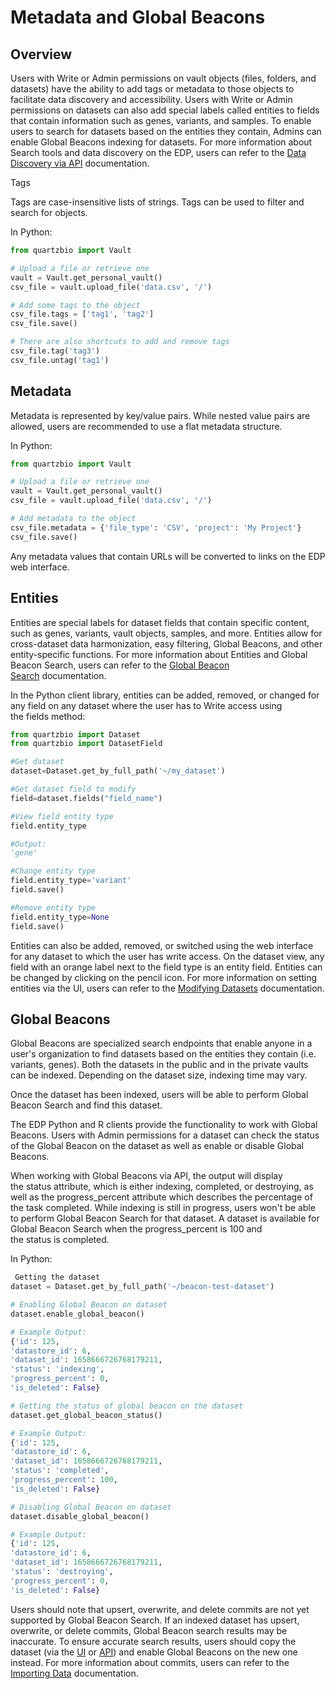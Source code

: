 # Metadata and Global Beacons


## Overview

Users with Write or Admin permissions on vault objects (files, folders, and datasets) have the ability to add tags or metadata to those objects to facilitate data discovery and accessibility. Users with Write or Admin permissions on datasets can also add special labels called entities to fields that contain information such as genes, variants, and samples. To enable users to search for datasets based on the entities they contain, Admins can enable Global Beacons indexing for datasets. For more information about Search tools and data discovery on the EDP, users can refer to the [Data Discovery via API](https://quartzbio.freshdesk.com/en/support/solutions/articles/73000598413) documentation.

Tags

Tags are case-insensitive lists of strings. Tags can be used to filter and search for objects.

In Python:
```Python
from quartzbio import Vault

# Upload a file or retrieve one
vault = Vault.get_personal_vault()
csv_file = vault.upload_file('data.csv', '/')

# Add some tags to the object
csv_file.tags = ['tag1', 'tag2']
csv_file.save()

# There are also shortcuts to add and remove tags
csv_file.tag('tag3')
csv_file.untag('tag1')
```

## Metadata

Metadata is represented by key/value pairs. While nested value pairs are allowed, users are recommended to use a flat metadata structure.

In Python:
```Python
from quartzbio import Vault

# Upload a file or retrieve one
vault = Vault.get_personal_vault()
csv_file = vault.upload_file('data.csv', '/')

# Add metadata to the object
csv_file.metadata = {'file_type': 'CSV', 'project': 'My Project'}
csv_file.save()
```

Any metadata values that contain URLs will be converted to links on the EDP web interface.

## Entities

Entities are special labels for dataset fields that contain specific content, such as genes, variants, vault objects, samples, and more. Entities allow for cross-dataset data harmonization, easy filtering, Global Beacons, and other entity-specific functions. For more information about Entities and Global Beacon Search, users can refer to the [Global Beacon Search](https://quartzbio.freshdesk.com/en/support/solutions/articles/73000603092) documentation.

In the Python client library, entities can be added, removed, or changed for any field on any dataset where the user has to Write access using the fields method:

```Python
from quartzbio import Dataset
from quartzbio import DatasetField

#Get dataset
dataset=Dataset.get_by_full_path('~/my_dataset')

#Get dataset field to modify
field=dataset.fields("field_name")

#View field entity type
field.entity_type

#Output:
'gene'

#Change entity type
field.entity_type='variant'
field.save()

#Remove entity type
field.entity_type=None
field.save()
```

Entities can also be added, removed, or switched using the web interface for any dataset to which the user has write access. On the dataset view, any field with an orange label next to the field type is an entity field. Entities can be changed by clicking on the pencil icon. For more information on setting entities via the UI, users can refer to the [Modifying Datasets](https://quartzbio.freshdesk.com/en/support/solutions/articles/73000612157) documentation.

## Global Beacons

Global Beacons are specialized search endpoints that enable anyone in a user's organization to find datasets based on the entities they contain (i.e. variants, genes). Both the datasets in the public and in the private vaults can be indexed. Depending on the dataset size, indexing time may vary.

Once the dataset has been indexed, users will be able to perform Global Beacon Search and find this dataset.

The EDP Python and R clients provide the functionality to work with Global Beacons. Users with Admin permissions for a dataset can check the status of the Global Beacon on the dataset as well as enable or disable Global Beacons. 

When working with Global Beacons via API, the output will display the status attribute, which is either indexing, completed, or destroying, as well as the progress\_percent attribute which describes the percentage of the task completed. While indexing is still in progress, users won't be able to perform Global Beacon Search for that dataset. A dataset is available for Global Beacon Search when the progress\_percent is 100 and the status is completed.

In Python:
```Python
 Getting the dataset
dataset = Dataset.get_by_full_path('~/beacon-test-dataset')

# Enabling Global Beacon on dataset
dataset.enable_global_beacon()

# Example Output:
{'id': 125,
'datastore_id': 6,
'dataset_id': 1658666726768179211,
'status': 'indexing',
'progress_percent': 0,
'is_deleted': False}

# Getting the status of global beacon on the dataset
dataset.get_global_beacon_status()

# Example Output:
{'id': 125,
'datastore_id': 6,
'dataset_id': 1658666726768179211,
'status': 'completed',
'progress_percent': 100,
'is_deleted': False}

# Disabling Global Beacon on dataset
dataset.disable_global_beacon()

# Example Output:
{'id': 125,
'datastore_id': 6,
'dataset_id': 1658666726768179211,
'status': 'destroying',
'progress_percent': 0,
'is_deleted': False}
```

Users should note that upsert, overwrite, and delete commits are not yet supported by Global Beacon Search. If an indexed dataset has upsert, overwrite, or delete commits, Global Beacon search results may be inaccurate. To ensure accurate search results, users should copy the dataset (via the [UI](https://quartzbio.freshdesk.com/en/support/solutions/articles/73000614046) or [API](https://quartzbio.freshdesk.com/en/support/solutions/articles/73000613900)) and enable Global Beacons on the new one instead. For more information about commits, users can refer to the [Importing Data](https://quartzbio.freshdesk.com/en/support/solutions/articles/73000613899) documentation.
